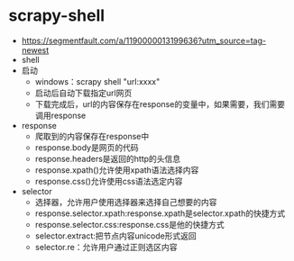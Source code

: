 # scrapy-shell
- https://segmentfault.com/a/1190000013199636?utm_source=tag-newest
- shell
- 启动
    - windows：scrapy shell "url:xxxx"
    - 启动后自动下载指定url网页
    - 下载完成后，url的内容保存在response的变量中，如果需要，我们需要调用response
- response
    - 爬取到的内容保存在response中
    - response.body是网页的代码
    - response.headers是返回的http的头信息
    - response.xpath()允许使用xpath语法选择内容
    - response.css()允许使用css语法选定内容
- selector
    - 选择器，允许用户使用选择器来选择自己想要的内容
    - response.selector.xpath:response.xpath是selector.xpath的快捷方式
    - response.selector.css:response.css是他的快捷方式
    - selector.extract:把节点内容unicode形式返回
    - selector.re：允许用户通过正则选区内容
    